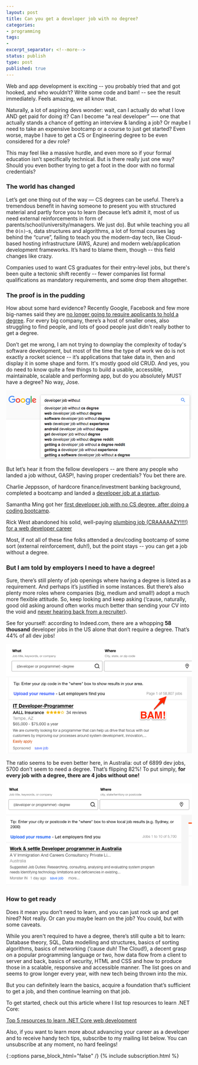 ```yaml
---
layout: post
title: Can you get a developer job with no degree?
categories:
- programming
tags:
-
excerpt_separator: <!--more-->
status: publish
type: post
published: true
---
```

Web and app development is exciting -- you probably tried that and got hooked, and who wouldn’t?
Write some code and bam! -- see the result immediately. Feels amazing, we all know that.

Naturally, a lot of aspiring devs wonder: wait, can I actually do what I love AND get paid for doing it?
Can I become “a real developer” —- one that actually stands a chance of getting an interview &
landing a job? Or maybe I need to take an expensive bootcamp or a course to just get started? Even
worse, maybe I have to get a CS or Engineering degree to be even considered for a dev role?

This may feel like a massive hurdle, and even more so if your formal education isn’t specifically
technical. But is there really just one way? Should you even bother trying to get a foot in the
door with no formal credentials?

<!--more-->

### The world has changed

Let’s get one thing out of the way — CS degrees can be useful. There’s a tremendous benefit in
having someone to present you with structured material and partly force you to learn (because let’s
admit it, most of us need external reinforcements in form of parents/school/university/managers. We
just do). But while teaching you all the `O(n)`-s, data structures and algorithms, a lot of formal
courses lag behind the “curve”, failing to teach you the modern-day tech, like Cloud-based hosting
infrastructure (AWS, Azure) and modern web/application development frameworks. It’s hard to blame
them, though -- this field changes like crazy.

Companies used to want CS graduates for their entry-level jobs, but there's been quite a tectonic
shift recently -- fewer companies list formal qualifications as mandatory requirements, and some drop
them altogether.

### The proof is in the pudding

How about some hard evidence? Recently Google, Facebook and few more big-names said they are [no
longer going to require applicants to hold a degree][1]. For every big company, there’s a host of
smaller ones, also struggling to find people, and lots of good people just didn't really bother to
get a degree.

Don’t get me wrong, I am not trying to downplay the complexity of today's software development, but
most of the time the type of work we do is not exactly a rocket science -- it’s applications that
take data in, then and display it in some shape and form. It's mostly good old CRUD. And yes, you do
need to know quite a few things to build a usable, accessible, maintainable, scalable and performing
app, but do you absolutely MUST have a degree? No way, Jose.

<img src="/img/career/google-search.png" class="img-fluid" alt="Developer job without google search">

But let’s hear it from the fellow developers -- are there any people who landed a job without,
GASP!, having proper credentials? You bet there are.

Charlie Jeppsson, of hardcore finance/investment banking background, completed a bootcamp and landed a 
[developer job at a startup][8].

Samantha Ming got her [first developer job with no CS degree, after doing a coding bootcamp][9].

Rick West abandoned his solid, well-paying [plumbing job (CRAAAAAZY!!!!) for a web developer career][10]

Most, if not all of these fine folks attended a dev/coding bootcamp of some sort (external
reinforcement, duh!), but the point stays -- you can get a job without a degree.

### But I am told by employers I need to have a degree!
Sure, there’s still plenty of job openings where having a degree is listed as a requirement. And
perhaps it’s justified in some instances. But there’s also plenty more roles where companies (big,
medium and small!) adopt a much more flexible attitude. So, keep looking and keep asking (‘cause,
naturally, good old asking around often works much better than sending your CV into the void and
[never hearing back from a recruiter][7]).

See for yourself: according to Indeed.com, there are a whopping __58 thousand__ developer jobs in
the US alone that don’t require a degree. That’s 44% of all dev jobs!

<a href="https://www.indeed.com/jobs?q=%28developer+or+programmer%29&radius=25">
<img src="/img/career/indeed-us.png" class="img-fluid" alt="Developer job without google search">
</a>

The ratio seems to be even better here, in Australia: out of 6899 dev jobs, 5700 don’t seem to need
a degree. That’s flipping 82%! To put simply, __for every job with a degree, there are 4 jobs without
one!__

<a href="https://au.indeed.com/jobs?q=%28developer+or+programmer%29+-degree&radius=25">
<img src="/img/career/indeed-au.png" class="img-fluid" alt="Developer job without google search">
</a>

### How to get ready

Does it mean you don’t need to learn, and you can just rock up and get hired? Not really. Or can
you maybe learn on the job? You could, but with some caveats.

While you aren't required to have a degree, there’s still quite a bit to learn: Database theory,
SQL, Data modelling and structures, basics of sorting algorithms, basics of networking (‘cause duh!
The Cloud!), a decent grasp on a popular programming language or two, how data flow from a client
to server and back, basics of security, HTML and CSS and how to produce those in a scalable,
responsive and accessible manner. The list goes on and seems to grow longer every year, with new
tech being thrown into the mix.

But you can definitely learn the basics, acquire a foundation that’s sufficient to get a job, and
then continue learning on that job.

To get started, check out this article where I list top resources to learn .NET Core:

[Top 5 resources to learn .NET Core web development][11]

Also, if you want to learn more about advancing your career as a developer and to receive handy tech
tips, subscribe to my mailing list below. You can unsubscribe at any moment, no hard feelings!

{::options parse_block_html="false" /}
{% include subscription.html %}

[1]:https://www.glassdoor.com/blog/no-degree-required/
[2]:https://www.indeed.com/jobs?q=%28developer+or+programmer%29&radius=25
[3]:https://au.indeed.com/jobs?q=%28developer+or+programmer%29+-degree&radius=25
[4]:/img/career/google-search.png "Google search"
[5]:/img/career/indeed-us.png
[6]:/img/career/indeed-au.png
[7]:/recruiter-interviews-are-they-a-waste-of-time/
[8]:https://medium.freecodecamp.org/how-i-landed-a-full-stack-developer-job-without-a-tech-degree-or-work-experience-6add97be2051/
[9]:https://medium.com/@samanthaming/how-i-got-my-first-developer-job-without-a-cs-degree-962e885eba25
[10]:https://medium.freecodecamp.org/how-i-transformed-from-a-30-year-old-plumber-into-a-32-year-old-web-developer-c0cfda7dc23a/
[11]:/top-5-resources-to-learn-dotnet-core-web-development/
